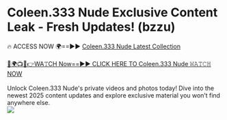 # Coleen.333 Nude Exclusive Content Leak - Fresh Updates! (bzzu)

🔥 ACCESS NOW 🌍==►► <a href="https://tinyurl.com/yc657z5k" rel="nofollow">Coleen.333 Nude Latest Collection</a>
<br><br>
[🔴🌍📺📱👉WA𝚃CH Now==►► CLICK HERE TO Coleen.333 Nude 𝚆𝙰𝚃𝙲𝙷 NOW](https://tinyurl.com/yc657z5k)
<br><br>
Unlock Coleen.333 Nude's private videos and photos today! Dive into the newest 2025 content updates and explore exclusive material you won’t find anywhere else.
<br>
<a href="https://tinyurl.com/yc657z5k" rel="nofollow" data-target="animated-image.originalLink"><img src="https://camo.githubusercontent.com/8a4f000d20f83aca3bf7ec5f350d767afa0574a8a352519fd8cfa583a6f93a33/68747470733a2f2f692e696d6775722e636f6d2f644a486b345a712e676966" data-canonical-src="https://i.imgur.com/dJHk4Zq.gif" style="max-width: 100%; display: inline-block;" data-target="animated-image.originalImage"></a>
<br>
